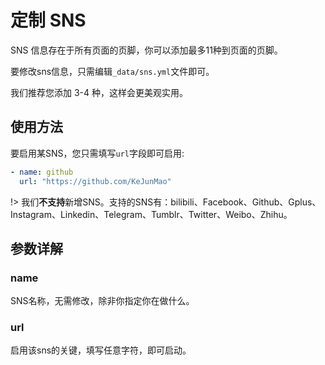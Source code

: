 # 定制 SNS

SNS 信息存在于所有页面的页脚，你可以添加最多11种到页面的页脚。

要修改sns信息，只需编辑`_data/sns.yml`文件即可。

我们推荐您添加 3-4 种，这样会更美观实用。

## 使用方法

要启用某SNS，您只需填写`url`字段即可启用:
```yaml
- name: github
  url: "https://github.com/KeJunMao"
```

!> 我们**不支持**新增SNS。支持的SNS有：bilibili、Facebook、Github、Gplus、Instagram、Linkedin、Telegram、Tumblr、Twitter、Weibo、Zhihu。

## 参数详解

### name

SNS名称，无需修改，除非你指定你在做什么。

### url

启用该sns的关键，填写任意字符，即可启动。

